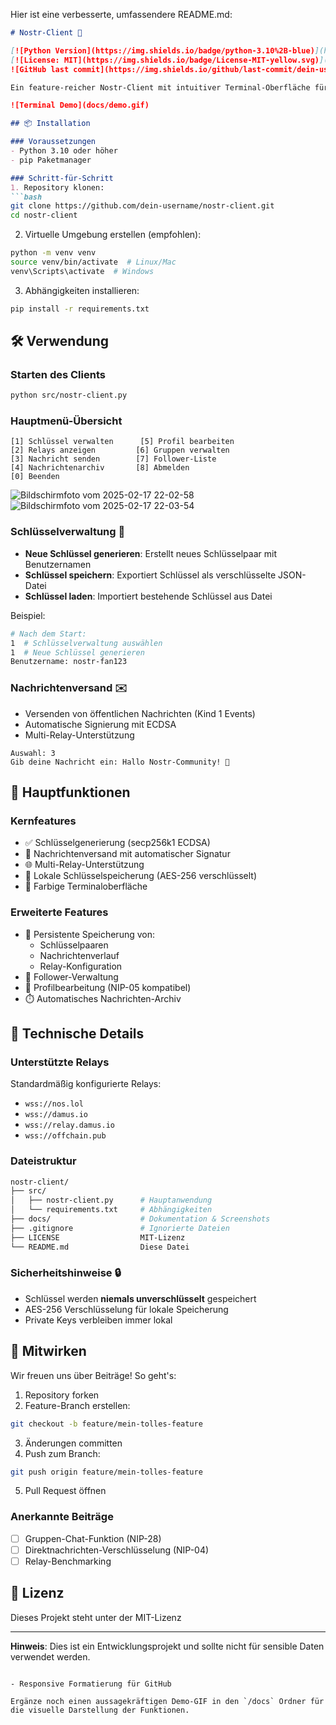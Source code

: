 Hier ist eine verbesserte, umfassendere README.md:

```markdown
# Nostr-Client 🚀

[![Python Version](https://img.shields.io/badge/python-3.10%2B-blue)](https://www.python.org/)
[![License: MIT](https://img.shields.io/badge/License-MIT-yellow.svg)](https://opensource.org/licenses/MIT)
![GitHub last commit](https://img.shields.io/github/last-commit/dein-username/nostr-client)

Ein feature-reicher Nostr-Client mit intuitiver Terminal-Oberfläche für die Nostr-Protokoll-Interaktion.

![Terminal Demo](docs/demo.gif)

## 📦 Installation

### Voraussetzungen
- Python 3.10 oder höher
- pip Paketmanager

### Schritt-für-Schritt
1. Repository klonen:
```bash
git clone https://github.com/dein-username/nostr-client.git
cd nostr-client
```

2. Virtuelle Umgebung erstellen (empfohlen):
```bash
python -m venv venv
source venv/bin/activate  # Linux/Mac
venv\Scripts\activate  # Windows
```

3. Abhängigkeiten installieren:
```bash
pip install -r requirements.txt
```

## 🛠️ Verwendung

### Starten des Clients
```bash
python src/nostr-client.py
```

### Hauptmenü-Übersicht
```
[1] Schlüssel verwalten      [5] Profil bearbeiten
[2] Relays anzeigen         [6] Gruppen verwalten
[3] Nachricht senden        [7] Follower-Liste
[4] Nachrichtenarchiv       [8] Abmelden
[0] Beenden
```

![Bildschirmfoto vom 2025-02-17 22-02-58](https://github.com/user-attachments/assets/4fc8e479-96ee-4bdd-a5db-820ff9bb39a1)
![Bildschirmfoto vom 2025-02-17 22-03-54](https://github.com/user-attachments/assets/fbfe62f2-a0c3-4b80-b93c-f4e20bff70aa)




### Schlüsselverwaltung 🔑
- **Neue Schlüssel generieren**: Erstellt neues Schlüsselpaar mit Benutzernamen
- **Schlüssel speichern**: Exportiert Schlüssel als verschlüsselte JSON-Datei
- **Schlüssel laden**: Importiert bestehende Schlüssel aus Datei

Beispiel:
```bash
# Nach dem Start:
1  # Schlüsselverwaltung auswählen
1  # Neue Schlüssel generieren
Benutzername: nostr-fan123
```

### Nachrichtenversand ✉️
- Versenden von öffentlichen Nachrichten (Kind 1 Events)
- Automatische Signierung mit ECDSA
- Multi-Relay-Unterstützung

```
Auswahl: 3
Gib deine Nachricht ein: Hallo Nostr-Community! 👋
```

## 🌟 Hauptfunktionen

### Kernfeatures
- ✅ Schlüsselgenerierung (secp256k1 ECDSA)
- 📨 Nachrichtenversand mit automatischer Signatur
- 🌐 Multi-Relay-Unterstützung
- 🔐 Lokale Schlüsselspeicherung (AES-256 verschlüsselt)
- 🎨 Farbige Terminaloberfläche

### Erweiterte Features
- 📂 Persistente Speicherung von:
  - Schlüsselpaaren
  - Nachrichtenverlauf
  - Relay-Konfiguration
- 👥 Follower-Verwaltung
- 📝 Profilbearbeitung (NIP-05 kompatibel)
- ⏱️ Automatisches Nachrichten-Archiv

## 🔧 Technische Details

### Unterstützte Relays
Standardmäßig konfigurierte Relays:
- `wss://nos.lol`
- `wss://damus.io`
- `wss://relay.damus.io`
- `wss://offchain.pub`

### Dateistruktur
```bash
nostr-client/
├── src/
│   ├── nostr-client.py      # Hauptanwendung
│   └── requirements.txt     # Abhängigkeiten
├── docs/                    # Dokumentation & Screenshots
├── .gitignore               # Ignorierte Dateien
├── LICENSE                  MIT-Lizenz
└── README.md                Diese Datei
```

### Sicherheitshinweise 🔒
- Schlüssel werden **niemals unverschlüsselt** gespeichert
- AES-256 Verschlüsselung für lokale Speicherung
- Private Keys verbleiben immer lokal

## 🤝 Mitwirken

Wir freuen uns über Beiträge! So geht's:

1. Repository forken
2. Feature-Branch erstellen:
```bash
git checkout -b feature/mein-tolles-feature
```
3. Änderungen committen
4. Push zum Branch:
```bash
git push origin feature/mein-tolles-feature
```
5. Pull Request öffnen

### Anerkannte Beiträge
- [ ] Gruppen-Chat-Funktion (NIP-28)
- [ ] Direktnachrichten-Verschlüsselung (NIP-04)
- [ ] Relay-Benchmarking

## 📜 Lizenz

Dieses Projekt steht unter der MIT-Lizenz

---

**Hinweis**: Dies ist ein Entwicklungsprojekt und sollte nicht für sensible Daten verwendet werden.
```

- Responsive Formatierung für GitHub

Ergänze noch einen aussagekräftigen Demo-GIF in den `/docs` Ordner für die visuelle Darstellung der Funktionen.
